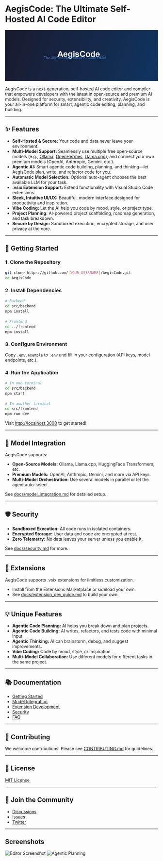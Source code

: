 # AegisCode: The Ultimate Self-Hosted AI Code Editor

![AegisCode Banner](docs/assets/banner.png)

AegisCode is a next-generation, self-hosted AI code editor and compiler that empowers developers with the latest in open-source and premium AI models. Designed for security, extensibility, and creativity, AegisCode is your all-in-one platform for smart, agentic code editing, planning, and building.

---

## ✨ Features

- **Self-Hosted & Secure:** Your code and data never leave your environment.
- **Multi-Model Support:** Seamlessly use multiple free open-source models (e.g., [Ollama](https://ollama.com/), [OpenHermes](https://huggingface.co/openhermes), [Llama.cpp](https://github.com/ggerganov/llama.cpp)), and connect your own premium models (OpenAI, Anthropic, Gemini, etc.).
- **Agentic AI:** Smart agentic code building, planning, and thinking—let AegisCode plan, write, and refactor code for you.
- **Automatic Model Selection:** Optional auto-agent chooses the best available LLM for your task.
- **.vsix Extension Support:** Extend functionality with Visual Studio Code extensions.
- **Sleek, Intuitive UI/UX:** Beautiful, modern interface designed for productivity and inspiration.
- **Vibe Coding:** Let the AI help you code by mood, style, or project type.
- **Project Planning:** AI-powered project scaffolding, roadmap generation, and task breakdown.
- **Secure by Design:** Sandboxed execution, encrypted storage, and user privacy at the core.

---

## 🚀 Getting Started

### 1. Clone the Repository

```bash
git clone https://github.com/[YOUR_USERNAME]/AegisCode.git
cd AegisCode
```

### 2. Install Dependencies

```bash
# Backend
cd src/backend
npm install

# Frontend
cd ../frontend
npm install
```

### 3. Configure Environment

Copy `.env.example` to `.env` and fill in your configuration (API keys, model endpoints, etc.).

### 4. Run the Application

```bash
# In one terminal
cd src/backend
npm start

# In another terminal
cd src/frontend
npm run dev
```

Visit [http://localhost:3000](http://localhost:3000) to get started!

---

## 🧠 Model Integration

AegisCode supports:

- **Open-Source Models:** Ollama, Llama.cpp, HuggingFace Transformers, etc.
- **Premium Models:** OpenAI, Anthropic, Gemini, and more via API keys.
- **Multi-Model Orchestration:** Use several models in parallel or let the agent auto-select.

See [docs/model_integration.md](docs/model_integration.md) for detailed setup.

---

## 🛡️ Security

- **Sandboxed Execution:** All code runs in isolated containers.
- **Encrypted Storage:** User data and code are encrypted at rest.
- **Zero Telemetry:** No data leaves your server unless you enable it.

See [docs/security.md](docs/security.md) for more.

---

## 🧩 Extensions

AegisCode supports .vsix extensions for limitless customization.

- Install from the Extensions Marketplace or sideload your own.
- See [docs/extension_dev_guide.md](docs/extension_dev_guide.md) to build your own.

---

## 💡 Unique Features

- **Agentic Code Planning:** AI helps you break down and plan projects.
- **Agentic Code Building:** AI writes, refactors, and tests code with minimal input.
- **Agentic Thinking:** AI can brainstorm, debug, and suggest improvements.
- **Vibe Coding:** Code by mood, style, or inspiration.
- **Multi-Model Collaboration:** Use different models for different tasks in the same project.

---

## 📚 Documentation

- [Getting Started](docs/getting_started.md)
- [Model Integration](docs/model_integration.md)
- [Extension Development](docs/extension_dev_guide.md)
- [Security](docs/security.md)
- [FAQ](FAQ.md)

---

## 🤝 Contributing

We welcome contributions! Please see [CONTRIBUTING.md](CONTRIBUTING.md) for guidelines.

---

## 📄 License

[MIT License](LICENSE)

---

## 🌟 Join the Community

- [Discussions](https://github.com/[YOUR_USERNAME]/AegisCode/discussions)
- [Issues](https://github.com/[YOUR_USERNAME]/AegisCode/issues)
- [Twitter](https://twitter.com/[YOUR_PROJECT])

---

## Screenshots

![Editor Screenshot](docs/assets/editor.png)
![Agentic Planning](docs/assets/agentic_planning.png)
